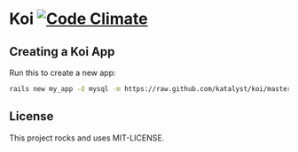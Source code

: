 # Koi [![Code Climate](https://codeclimate.com/github/katalyst/koi.png)](https://codeclimate.com/github/katalyst/koi)

## Creating a Koi App

Run this to create a new app:

```bash
rails new my_app -d mysql -m https://raw.github.com/katalyst/koi/master/lib/templates/application/app.rb
```

## License

This project rocks and uses MIT-LICENSE.
